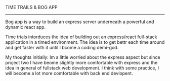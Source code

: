 TIME TRAILS & BOG APP

*********************************

Bog app is a way to build an express server underneath a powerful and dynamic react app. 

Time trials intorduces the idea of building out an express/react full-stack application in a timed environment. The idea is to get bettr each time around and get faster with it until I bcome a coding demi-god. 


My thoughts initially: Im a little worried about the express aspect but since project two I have beome slightly more comfortable with express and the idea in general of fullstack web development. I think with some practice, I will become a lot more comfortable with back end devlopent. 